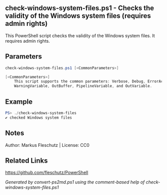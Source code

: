 ## check-windows-system-files.ps1 - Checks the validity of the Windows system files (requires admin rights)

This PowerShell script checks the validity of the Windows system files. It requires admin rights.

## Parameters
```powershell
check-windows-system-files.ps1 [<CommonParameters>]

[<CommonParameters>]
    This script supports the common parameters: Verbose, Debug, ErrorAction, ErrorVariable, WarningAction, 
    WarningVariable, OutBuffer, PipelineVariable, and OutVariable.
```

## Example
```powershell
PS> ./check-windows-system-files
✔️ checked Windows system files

```

## Notes
Author: Markus Fleschutz | License: CC0

## Related Links
https://github.com/fleschutz/PowerShell

*Generated by convert-ps2md.ps1 using the comment-based help of check-windows-system-files.ps1*

